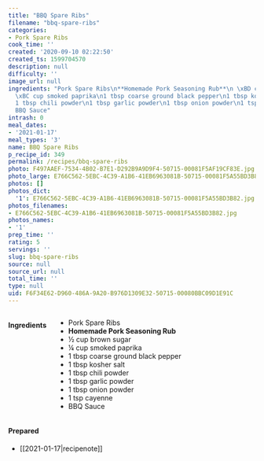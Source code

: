 ```yaml
---
title: "BBQ Spare Ribs"
filename: "bbq-spare-ribs"
categories:
- Pork Spare Ribs
cook_time: ''
created: '2020-09-10 02:22:50'
created_ts: 1599704570
description: null
difficulty: ''
image_url: null
ingredients: "Pork Spare Ribs\n**Homemade Pork Seasoning Rub**\n \xBD cup brown sugar\n\
  \xBC cup smoked paprika\n1 tbsp coarse ground black pepper\n1 tbsp kosher salt\n\
  1 tbsp chili powder\n1 tbsp garlic powder\n1 tbsp onion powder\n1 tsp cayenne\n\
  BBQ Sauce"
intrash: 0
meal_dates:
- '2021-01-17'
meal_types: '3'
name: BBQ Spare Ribs
p_recipe_id: 349
permalink: /recipes/bbq-spare-ribs
photo: F497AAEF-7534-4B02-B7E1-D292B9A9D9F4-50715-00081F5AF19CF83E.jpg
photo_large: E766C562-5EBC-4C39-A1B6-41EB6963081B-50715-00081F5A55BD3B82.jpg
photos: []
photos_dict:
  '1': E766C562-5EBC-4C39-A1B6-41EB6963081B-50715-00081F5A55BD3B82.jpg
photos_filenames:
- E766C562-5EBC-4C39-A1B6-41EB6963081B-50715-00081F5A55BD3B82.jpg
photos_names:
- '1'
prep_time: ''
rating: 5
servings: ''
slug: bbq-spare-ribs
source: null
source_url: null
total_time: ''
type: null
uid: F6F34E62-D960-486A-9A20-B976D1309E32-50715-00080BBC09D1E91C
---
```

<div class="large-8 medium-7 columns" id="writeup">	</div><!-- #writeup -->
</div><!-- #row-one -->
<div class="row" id="row-two">	<div class="medium-4 small-5 columns"><h4 id="ingredients">Ingredients</h4><div class="box box-ingredients content"><ul>
<li>Pork Spare Ribs</li>
<li><strong>Homemade Pork Seasoning Rub</strong></li>
<li>½ cup brown sugar</li>
<li>¼ cup smoked paprika</li>
<li>1 tbsp coarse ground black pepper</li>
<li>1 tbsp kosher salt</li>
<li>1 tbsp chili powder</li>
<li>1 tbsp garlic powder</li>
<li>1 tbsp onion powder</li>
<li>1 tsp cayenne</li>
<li>BBQ Sauce</li>
</ul>
</div>	</div>	<div class="medium-6 small-7 columns">	</div>	<div class="medium-2 columns" id="photo-sidebar">		<div class="" id="meals"><h4>Prepared</h4><ul>
<li>[[2021-01-17|recipenote]]</li>
</ul>
		</div>
